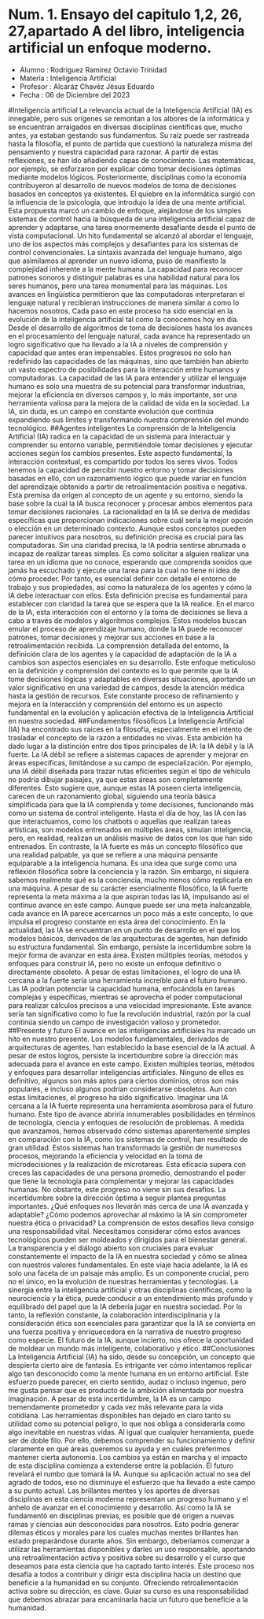 # Num. 1.  Ensayo del capitulo 1,2, 26, 27,apartado A del libro, inteligencia artificial un enfoque moderno.


* Alumno    : Rodriguez Ramírez Octavio Trinidad
* Materia   : Inteligencia Artificial
* Profesor  : Alcaráz Chavéz Jésus Eduardo
* Fecha     : 06 de Diciembre del 2023

#Inteligencia artificial
La relevancia actual de la Inteligencia Artificial (IA) es innegable, pero sus orígenes se remontan a los albores de la informática y se encuentran arraigados en diversas disciplinas científicas que, mucho antes, ya estaban gestando sus fundamentos.
Su raíz puede ser rastreada hasta la filosofía, el punto de partida que cuestionó la naturaleza misma del pensamiento y nuestra capacidad para razonar. A partir de estas reflexiones, se han ido añadiendo capas de conocimiento. Las matemáticas, por ejemplo, se esforzaron por explicar cómo tomar decisiones óptimas mediante modelos lógicos. Posteriormente, disciplinas como la economía contribuyeron al desarrollo de nuevos modelos de toma de decisiones basados en conceptos ya existentes.
El quiebre en la informática surgió con la influencia de la psicología, que introdujo la idea de una mente artificial. Esta propuesta marcó un cambio de enfoque, alejándose de los simples sistemas de control hacia la búsqueda de una inteligencia artificial capaz de aprender y adaptarse, una tarea enormemente desafiante desde el punto de vista computacional.
Un hito fundamental se alcanzó al abordar el lenguaje, uno de los aspectos más complejos y desafiantes para los sistemas de control convencionales. La sintaxis avanzada del lenguaje humano, algo que asimilamos al aprender un nuevo idioma, puso de manifiesto la complejidad inherente a la mente humana. La capacidad para reconocer patrones sonoros y distinguir palabras es una habilidad natural para los seres humanos, pero una tarea monumental para las máquinas. Los avances en lingüística permitieron que las computadoras interpretaran el lenguaje natural y recibieran instrucciones de manera similar a como lo hacemos nosotros.
Cada paso en este proceso ha sido esencial en la evolución de la inteligencia artificial tal como la conocemos hoy en día. Desde el desarrollo de algoritmos de toma de decisiones hasta los avances en el procesamiento del lenguaje natural, cada avance ha representado un logro significativo que ha llevado a la IA a niveles de comprensión y capacidad que antes eran impensables.
Estos progresos no solo han redefinido las capacidades de las máquinas, sino que también han abierto un vasto espectro de posibilidades para la interacción entre humanos y computadoras. La capacidad de las IA para entender y utilizar el lenguaje humano es solo una muestra de su potencial para transformar industrias, mejorar la eficiencia en diversos campos y, lo más importante, ser una herramienta valiosa para la mejora de la calidad de vida en la sociedad. La IA, sin duda, es un campo en constante evolución que continúa expandiendo sus límites y transformando nuestra comprensión del mundo tecnológico.
##Agentes inteligentes
La comprensión de la Inteligencia Artificial (IA) radica en la capacidad de un sistema para interactuar y comprender su entorno variable, permitiéndole tomar decisiones y ejecutar acciones según los cambios presentes. Este aspecto fundamental, la interacción contextual, es compartido por todos los seres vivos. Todos tenemos la capacidad de percibir nuestro entorno y tomar decisiones basadas en ello, con un razonamiento lógico que puede variar en función del aprendizaje obtenido a partir de retroalimentación positiva o negativa.
Esta premisa da origen al concepto de un agente y su entorno, siendo la base sobre la cual la IA busca reconocer y procesar ambos elementos para tomar decisiones racionales. La racionalidad en la IA se deriva de medidas específicas que proporcionan indicaciones sobre cuál sería la mejor opción o elección en un determinado contexto.
Aunque estos conceptos pueden parecer intuitivos para nosotros, su definición precisa es crucial para las computadoras. Sin una claridad precisa, la IA podría sentirse abrumada o incapaz de realizar tareas simples. Es como solicitar a alguien realizar una tarea en un idioma que no conoce, esperando que comprenda sonidos que jamás ha escuchado y ejecute una tarea para la cual no tiene ni idea de cómo proceder. Por tanto, es esencial definir con detalle el entorno de trabajo y sus propiedades, así como la naturaleza de los agentes y cómo la IA debe interactuar con ellos. Esta definición precisa es fundamental para establecer con claridad la tarea que se espera que la IA realice.
En el marco de la IA, esta interacción con el entorno y la toma de decisiones se lleva a cabo a través de modelos y algoritmos complejos. Estos modelos buscan emular el proceso de aprendizaje humano, donde la IA puede reconocer patrones, tomar decisiones y mejorar sus acciones en base a la retroalimentación recibida.
La comprensión detallada del entorno, la definición clara de los agentes y la capacidad de adaptación de la IA a cambios son aspectos esenciales en su desarrollo. Este enfoque meticuloso en la definición y comprensión del contexto es lo que permite que la IA tome decisiones lógicas y adaptables en diversas situaciones, aportando un valor significativo en una variedad de campos, desde la atención médica hasta la gestión de recursos.
Este constante proceso de refinamiento y mejora en la interacción y comprensión del entorno es un aspecto fundamental en la evolución y aplicación efectiva de la Inteligencia Artificial en nuestra sociedad.
##Fundamentos filosóficos
La Inteligencia Artificial (IA) ha encontrado sus raíces en la filosofía, especialmente en el intento de trasladar el concepto de la razón a entidades no vivas. Esta ambición ha dado lugar a la distinción entre dos tipos principales de IA: la IA débil y la IA fuerte.
La IA débil se refiere a sistemas capaces de aprender y mejorar en áreas específicas, limitándose a su campo de especialización. Por ejemplo, una IA débil diseñada para trazar rutas eficientes según el tipo de vehículo no podría dibujar paisajes, ya que estas áreas son completamente diferentes. Esto sugiere que, aunque estas IA poseen cierta inteligencia, carecen de un razonamiento global, siguiendo una teoría básica simplificada para que la IA comprenda y tome decisiones, funcionando más como un sistema de control inteligente.
Hasta el día de hoy, las IA con las que interactuamos, como los chatbots o aquellas que realizan tareas artísticas, son modelos entrenados en múltiples áreas, simulan inteligencia, pero, en realidad, realizan un análisis masivo de datos con los que han sido entrenados.
En contraste, la IA fuerte es más un concepto filosófico que una realidad palpable, ya que se refiere a una máquina pensante equiparable a la inteligencia humana. Es una idea que surge como una reflexión filosófica sobre la conciencia y la razón. Sin embargo, ni siquiera sabemos realmente qué es la conciencia, mucho menos cómo replicarla en una máquina.
A pesar de su carácter esencialmente filosófico, la IA fuerte representa la meta máxima a la que aspiran todas las IA, impulsando así el continuo avance en este campo. Aunque puede ser una meta inalcanzable, cada avance en IA parece acercarnos un poco más a este concepto, lo que impulsa el progreso constante en esta área del conocimiento.
En la actualidad, las IA se encuentran en un punto de desarrollo en el que los modelos básicos, derivados de las arquitecturas de agentes, han definido su estructura fundamental. Sin embargo, persiste la incertidumbre sobre la mejor forma de avanzar en esta área. Existen múltiples teorías, métodos y enfoques para construir IA, pero no existe un enfoque definitivo o directamente obsoleto.
A pesar de estas limitaciones, el logro de una IA cercana a la fuerte sería una herramienta increíble para el futuro humano. Las IA podrían potenciar la capacidad humana, enfocándola en tareas complejas y específicas, mientras se aprovecha el poder computacional para realizar cálculos precisos a una velocidad impresionante. Este avance sería tan significativo como lo fue la revolución industrial, razón por la cual continúa siendo un campo de investigación valioso y prometedor.
##Presente y futuro
El avance en las inteligencias artificiales ha marcado un hito en nuestro presente. Los modelos fundamentales, derivados de arquitecturas de agentes, han establecido la base esencial de la IA actual.
A pesar de estos logros, persiste la incertidumbre sobre la dirección más adecuada para el avance en este campo. Existen múltiples teorías, métodos y enfoques para desarrollar inteligencias artificiales. Ninguno de ellos es definitivo, algunos son más aptos para ciertos dominios, otros son más populares, e incluso algunos podrían considerarse obsoletos.
Aun con estas limitaciones, el progreso ha sido significativo. Imaginar una IA cercana a la IA fuerte representa una herramienta asombrosa para el futuro humano. Este tipo de avance abriría innumerables posibilidades en términos de tecnología, ciencia y enfoques de resolución de problemas.
A medida que avanzamos, hemos observado cómo sistemas aparentemente simples en comparación con la IA, como los sistemas de control, han resultado de gran utilidad. Estos sistemas han transformado la gestión de numerosos procesos, mejorando la eficiencia y velocidad en la toma de microdecisiones y la realización de microtareas. Esta eficacia supera con creces las capacidades de una persona promedio, demostrando el poder que tiene la tecnología para complementar y mejorar las capacidades humanas.
No obstante, este progreso no viene sin sus desafíos. La incertidumbre sobre la dirección óptima a seguir plantea preguntas importantes. ¿Qué enfoques nos llevarán más cerca de una IA avanzada y adaptable? ¿Cómo podemos aprovechar al máximo la IA sin comprometer nuestra ética o privacidad?
La comprensión de estos desafíos lleva consigo una responsabilidad vital. Necesitamos considerar cómo estos avances tecnológicos pueden ser moldeados y dirigidos para el bienestar general. La transparencia y el diálogo abierto son cruciales para evaluar constantemente el impacto de la IA en nuestra sociedad y cómo se alinea con nuestros valores fundamentales.
En este viaje hacia adelante, la IA es solo una faceta de un paisaje más amplio. Es un componente crucial, pero no el único, en la evolución de nuestras herramientas y tecnologías. La sinergia entre la inteligencia artificial y otras disciplinas científicas, como la neurociencia y la ética, puede conducir a un entendimiento más profundo y equilibrado del papel que la IA debería jugar en nuestra sociedad.
Por lo tanto, la reflexión constante, la colaboración interdisciplinaria y la consideración ética son esenciales para garantizar que la IA se convierta en una fuerza positiva y enriquecedora en la narrativa de nuestro progreso como especie. El futuro de la IA, aunque incierto, nos ofrece la oportunidad de moldear un mundo más inteligente, colaborativo y ético.
##Conclusiones
La Inteligencia Artificial (IA) ha sido, desde su concepción, un concepto que despierta cierto aire de fantasía. Es intrigante ver cómo intentamos replicar algo tan desconocido como la mente humana en un entorno artificial. Este esfuerzo puede parecer, en cierto sentido, audaz o incluso ingenuo, pero me gusta pensar que es producto de la ambición alimentada por nuestra imaginación.
A pesar de esta incertidumbre, la IA es un campo tremendamente prometedor y cada vez más relevante para la vida cotidiana. Las herramientas disponibles han dejado en claro tanto su utilidad como su potencial peligro, lo que nos obliga a considerarla como algo inevitable en nuestras vidas. Al igual que cualquier herramienta, puede ser de doble filo. Por ello, debemos comprender su funcionamiento y definir claramente en qué áreas queremos su ayuda y en cuáles preferimos mantener cierta autonomía. Los cambios ya están en marcha y el impacto de esta disciplina comienza a extenderse entre la población.
El futuro revelará el rumbo que tomará la IA. Aunque su aplicación actual no sea del agrado de todos, eso no disminuye el esfuerzo que ha llevado a este campo a su punto actual. Las brillantes mentes y los aportes de diversas disciplinas en esta ciencia moderna representan un progreso humano y el anhelo de avanzar en el conocimiento y desarrollo.
Así como la IA se fundamentó en disciplinas previas, es posible que dé origen a nuevas ramas y ciencias aún desconocidas para nosotros. Esto podría generar dilemas éticos y morales para los cuales muchas mentes brillantes han estado preparándose durante años.
Sin embargo, deberíamos comenzar a utilizar las herramientas disponibles y darles un uso responsable, aportando una retroalimentación activa y positiva sobre su desarrollo y el curso que deseamos para esta ciencia que ha captado tanto interés. Este proceso nos desafía a todos a contribuir y dirigir esta disciplina hacia un destino que beneficie a la humanidad en su conjunto. Ofreciendo retroalimentación activa sobre su dirección, es clave. Guiar su curso es una responsabilidad que debemos abrazar para encaminarla hacia un futuro que beneficie a la humanidad.